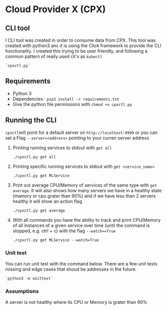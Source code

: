 # Cloud Provider X (CPX)

## CLI tool
I CLI tool was created in order to consume data from CPX. This tool was created with python3
anc it is using the Click framework to provide the CLI functionality. I created this trying to
be user friendly, and following a common pattern of really used cli's as `kubectl`

    `cpxctl.py`

## Requirements
 - Python 3
 - Dependencies : `pip3 install -r requirements.txt`
 - Give the python file permissions with `chmod +x cpxctl.py`

## Running the CLI

`cpxctl`will point for a default server on `http://localhost:9999` or you can set a Flag
`--server=<address>` pointing to your curren server address

1. Printing running services to stdout with `get all`

    `./cpxctl.py get all`

1. Printing specific running services to stdout with `get <service_name>`

    `./cpxctl.py get MLService`

2. Print out average CPU/Memory of services of the same type with `get average`. It will also shows
how many servers we have in a healthy state (mamory or cpu grater than 90%) and if we have less than 
2 servers healthy it will show an action flag

    `./cpxctl.py get average`


4. With all commands you have the ability to track and print CPU/Memory of all instances of a given service over
time (until the command is stopped, e.g. ctrl + c) with the flag `--watch==True`

    `./cpxctl.py get MLService --watch=True`

### Unit test
You can run unit test with the command below. There are a few unit tests missing and edge cases that shoud be addresses in the future.

    `python3 -m unittest`

### Assumptions
A server is not healthy where its CPU or Memory is grater than 90%